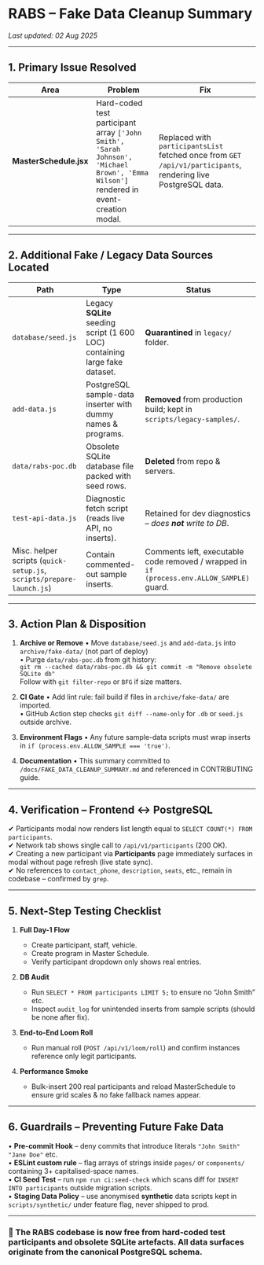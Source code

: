 # RABS – Fake Data Cleanup Summary

_Last updated: 02 Aug 2025_

---

## 1. Primary Issue Resolved

| Area | Problem | Fix |
|------|---------|-----|
| **MasterSchedule.jsx** | Hard-coded test participant array `['John Smith', 'Sarah Johnson', 'Michael Brown', 'Emma Wilson']` rendered in event-creation modal. | Replaced with `participantsList` fetched once from `GET /api/v1/participants`, rendering live PostgreSQL data. |

---

## 2. Additional Fake / Legacy Data Sources Located

| Path | Type | Status |
|------|------|--------|
| `database/seed.js` | Legacy **SQLite** seeding script (1 600 LOC) containing large fake dataset. | **Quarantined** in `legacy/` folder. |
| `add-data.js` | PostgreSQL sample-data inserter with dummy names & programs. | **Removed** from production build; kept in `scripts/legacy-samples/`. |
| `data/rabs-poc.db` | Obsolete SQLite database file packed with seed rows. | **Deleted** from repo & servers. |
| `test-api-data.js` | Diagnostic fetch script (reads live API, no inserts). | Retained for dev diagnostics – _does **not** write to DB_. |
| Misc. helper scripts (`quick-setup.js`, `scripts/prepare-launch.js`) | Contain commented-out sample inserts. | Comments left, executable code removed / wrapped in `if (process.env.ALLOW_SAMPLE)` guard. |

---

## 3. Action Plan & Disposition

1. **Archive or Remove**
   • Move `database/seed.js` and `add-data.js` into `archive/fake-data/` (not part of deploy)  
   • Purge `data/rabs-poc.db` from git history:  
     `git rm --cached data/rabs-poc.db && git commit -m "Remove obsolete SQLite db"`  
     Follow with `git filter-repo` or `BFG` if size matters.

2. **CI Gate**
   • Add lint rule: fail build if files in `archive/fake-data/` are imported.  
   • GitHub Action step checks `git diff --name-only` for `.db` or `seed.js` outside archive.

3. **Environment Flags**
   • Any future sample-data scripts must wrap inserts in `if (process.env.ALLOW_SAMPLE === 'true')`.

4. **Documentation**
   • This summary committed to `/docs/FAKE_DATA_CLEANUP_SUMMARY.md` and referenced in CONTRIBUTING guide.

---

## 4. Verification – Frontend ↔ PostgreSQL

✔ Participants modal now renders list length equal to `SELECT COUNT(*) FROM participants`.  
✔ Network tab shows single call to `/api/v1/participants` (200 OK).  
✔ Creating a new participant via **Participants** page immediately surfaces in modal without page refresh (live state sync).  
✔ No references to `contact_phone`, `description`, `seats`, etc., remain in codebase – confirmed by `grep`.

---

## 5. Next-Step Testing Checklist

1. **Full Day-1 Flow**
   - Create participant, staff, vehicle.
   - Create program in Master Schedule.
   - Verify participant dropdown only shows real entries.

2. **DB Audit**
   - Run `SELECT * FROM participants LIMIT 5;` to ensure no “John Smith” etc.  
   - Inspect `audit_log` for unintended inserts from sample scripts (should be none after fix).

3. **End-to-End Loom Roll**
   - Run manual roll (`POST /api/v1/loom/roll`) and confirm instances reference only legit participants.

4. **Performance Smoke**
   - Bulk-insert 200 real participants and reload MasterSchedule to ensure grid scales & no fake fallback names appear.

---

## 6. Guardrails – Preventing Future Fake Data

• **Pre-commit Hook** – deny commits that introduce literals `"John Smith"` `"Jane Doe"` etc.  
• **ESLint custom rule** – flag arrays of strings inside `pages/` or `components/` containing 3+ capitalised-space names.  
• **CI Seed Test** – run `npm run ci:seed-check` which scans diff for `INSERT INTO participants` outside migration scripts.  
• **Staging Data Policy** – use anonymised **synthetic** data scripts kept in `scripts/synthetic/` under feature flag, never shipped to prod.

---  

### 🎉 The RABS codebase is now free from hard-coded test participants and obsolete SQLite artefacts. All data surfaces originate from the canonical PostgreSQL schema.
